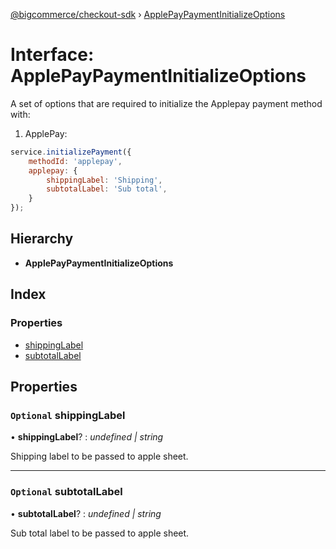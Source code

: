 [@bigcommerce/checkout-sdk](../README.md) › [ApplePayPaymentInitializeOptions](applepaypaymentinitializeoptions.md)

# Interface: ApplePayPaymentInitializeOptions

A set of options that are required to initialize the Applepay payment method with:

1) ApplePay:

```js
service.initializePayment({
    methodId: 'applepay',
    applepay: {
        shippingLabel: 'Shipping',
        subtotalLabel: 'Sub total',
    }
});
```

## Hierarchy

* **ApplePayPaymentInitializeOptions**

## Index

### Properties

* [shippingLabel](applepaypaymentinitializeoptions.md#optional-shippinglabel)
* [subtotalLabel](applepaypaymentinitializeoptions.md#optional-subtotallabel)

## Properties

### `Optional` shippingLabel

• **shippingLabel**? : *undefined | string*

Shipping label to be passed to apple sheet.

___

### `Optional` subtotalLabel

• **subtotalLabel**? : *undefined | string*

Sub total label to be passed to apple sheet.
